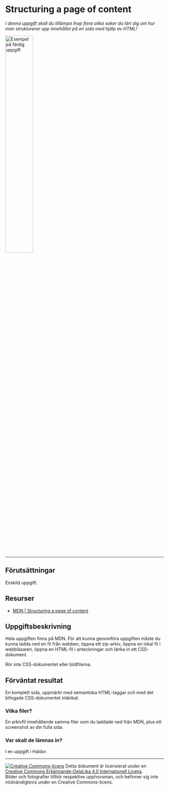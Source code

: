 # Structuring a page of content           

_I denna uppgift skall du tillämpa ihop flera olika saker du lärt dig om hur man strukturerar upp innehållet på en sida med hjälp av HTML!_  

[<img alt="Exempel på färdig uppgift" src="https://developer.mozilla.org/en-US/docs/Learn/HTML/Introduction_to_HTML/Structuring_a_page_of_content/example-page.png" width="42%">](https://developer.mozilla.org/en-US/docs/Learn/HTML/Introduction_to_HTML/Structuring_a_page_of_content/example-page.png)   

---    

## Förutsättningar    

Enskild uppgift.      

## Resurser

* [MDN | Structuring a page of content](https://developer.mozilla.org/en-US/docs/Learn/HTML/Introduction_to_HTML/Structuring_a_page_of_content)   

## Uppgiftsbeskrivning    

Hela uppgiften finns på MDN. För att kunna genomföra uppgiften måste du kunna ladda ned en fil från webben, öppna ett zip-arkiv, öppna en lokal fil i webbläsaren, öppna en HTML-fil i anteckningar och länka in ett CSS-dokument.         

Rör inte CSS-dokumentet eller bildfilerna.       

## Förväntat resultat

En komplett sida, uppmärkt med semantiska HTML-taggar och med det bifogade CSS-dokumentet inlänkat.        

### Vilka filer?

En arkivfil innehållande samma filer som du laddade ned från MDN, plus ett screenshot av din fulla sida.    

### Var skall de lämnas in?

I en uppgift i Haldor.    

---     

[![Creative Commons-licens](https://i.creativecommons.org/l/by-sa/4.0/80x15.png)](http://creativecommons.org/licenses/by-sa/4.0/) Detta dokument är licensierat under en [Creative Commons Erkännande-DelaLika 4.0 Internationell Licens](http://creativecommons.org/licenses/by-sa/4.0/).    
Bilder och fotografier tillhör respektive upphovsman, och befinner sig inte nödvändigtsvis under en Creative Commons-licens.    
